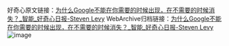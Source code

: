 好奇心原文链接：[为什么Google不能在你需要的时候出现，在不需要的时候消失？_智能_好奇心日报-Steven Levy](https://www.qdaily.com/articles/10621.html)
WebArchive归档链接：[为什么Google不能在你需要的时候出现，在不需要的时候消失？_智能_好奇心日报-Steven Levy](http://web.archive.org/web/20170725161719/http://www.qdaily.com:80/articles/10621.html)
![image](http://ww3.sinaimg.cn/large/007d5XDply1g3w3hk4isij30u068rb2a)